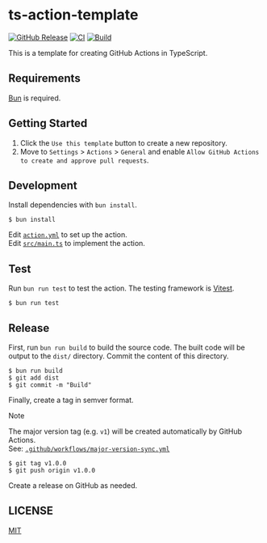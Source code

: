 # ts-action-template

[![GitHub Release](https://img.shields.io/github/v/release/koki-develop/ts-action-template)](https://github.com/koki-develop/ts-action-template/releases/latest)
[![CI](https://img.shields.io/github/actions/workflow/status/koki-develop/ts-action-template/ci.yml?branch=main&logo=github&style=flat&label=ci)](https://github.com/koki-develop/ts-action-template/actions/workflows/ci.yml)
[![Build](https://img.shields.io/github/actions/workflow/status/koki-develop/ts-action-template/build.yml?branch=main&logo=github&style=flat&label=build)](https://github.com/koki-develop/ts-action-template/actions/workflows/build.yml)

This is a template for creating GitHub Actions in TypeScript.

## Requirements

[Bun](https://bun.sh/) is required.

## Getting Started

1. Click the `Use this template` button to create a new repository.  
2. Move to `Settings` > `Actions` > `General` and enable `Allow GitHub Actions to create and approve pull requests`.

## Development

Install dependencies with `bun install`.

```console
$ bun install
```

Edit [`action.yml`](./action.yml) to set up the action.  
Edit [`src/main.ts`](./src/main.ts) to implement the action.

## Test

Run `bun run test` to test the action. The testing framework is [Vitest](https://vitest.dev/).

```console
$ bun run test
```

## Release

First, run `bun run build` to build the source code. The built code will be output to the `dist/` directory. Commit the content of this directory.

```console
$ bun run build
$ git add dist
$ git commit -m "Build"
```

Finally, create a tag in semver format.

> [!NOTE]
> The major version tag (e.g. `v1`) will be created automatically by GitHub Actions.  
> See: [`.github/workflows/major-version-sync.yml`](./.github/workflows/major-version-sync.yml)

```console
$ git tag v1.0.0
$ git push origin v1.0.0
```

Create a release on GitHub as needed.

## LICENSE

[MIT](./LICENSE)
